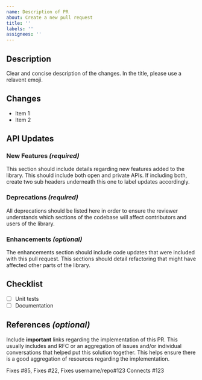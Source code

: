 ```yaml
---
name: Description of PR
about: Create a new pull request
title: ''
labels: ''
assignees: ''
---
```


## Description

Clear and concise description of the changes.
In the title, please use a relavent emoji.

## Changes

- Item 1
- Item 2

## API Updates

### New Features _(required)_

This section should include details regarding new features added to the library.
This should include both open and private APIs. If including both, create two
sub headers underneath this one to label updates accordingly.

### Deprecations _(required)_

All deprecations should be listed here in order to ensure the reviewer understands
which sections of the codebase will affect contributors and users of the library.

### Enhancements _(optional)_

The enhancements section should include code updates that were included with this
pull request. This sections should detail refactoring that might have affected
other parts of the library.

## Checklist

- [ ] Unit tests
- [ ] Documentation

## References _(optional)_

Include __important__ links regarding the implementation of this PR.
This usually includes and RFC or an aggregation of issues and/or individual conversations
that helped put this solution together. This helps ensure there is a good aggregation
of resources regarding the implementation.

Fixes #85, Fixes #22, Fixes username/repo#123
Connects #123
